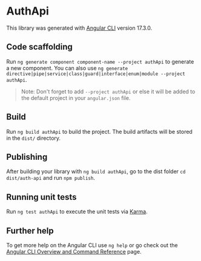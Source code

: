 # AuthApi

This library was generated with [Angular CLI](https://github.com/angular/angular-cli) version 17.3.0.

## Code scaffolding

Run `ng generate component component-name --project authApi` to generate a new component. You can also use `ng generate directive|pipe|service|class|guard|interface|enum|module --project authApi`.
> Note: Don't forget to add `--project authApi` or else it will be added to the default project in your `angular.json` file. 

## Build

Run `ng build authApi` to build the project. The build artifacts will be stored in the `dist/` directory.

## Publishing

After building your library with `ng build authApi`, go to the dist folder `cd dist/auth-api` and run `npm publish`.

## Running unit tests

Run `ng test authApi` to execute the unit tests via [Karma](https://karma-runner.github.io).

## Further help

To get more help on the Angular CLI use `ng help` or go check out the [Angular CLI Overview and Command Reference](https://angular.io/cli) page.
